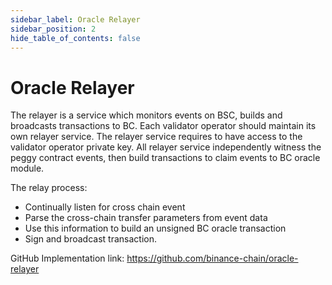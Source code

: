 ```yaml
---
sidebar_label: Oracle Relayer
sidebar_position: 2
hide_table_of_contents: false
---
```


# Oracle Relayer

The relayer is a service which monitors events on BSC, builds and broadcasts transactions to BC. Each validator operator should maintain its own relayer service. The relayer service requires to have access to the validator operator private key. All relayer service independently witness the peggy contract events, then build transactions to claim events to BC oracle module.

The relay process:

* Continually listen for cross chain event
* Parse the cross-chain transfer parameters from event data
* Use this information to build an unsigned BC oracle transaction
* Sign and broadcast transaction.


GitHub Implementation link: <https://github.com/binance-chain/oracle-relayer>
